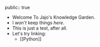 public:: true

- Welcome To Jajo's Knowledge Garden.
- I *won't* keep things *here*.
- This is just a test, after all.
- Let's try linking:
	- [[Python]]